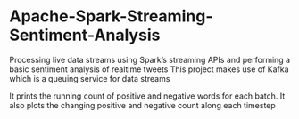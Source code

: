 # Apache-Spark-Streaming-Sentiment-Analysis

Processing live data streams using Spark’s streaming APIs and performing a basic sentiment analysis of realtime tweets
This project makes use of Kafka which is a queuing service for data streams

It prints the running count of positive and negative words for each batch. It also plots the changing positive and negative count
along each timestep 
